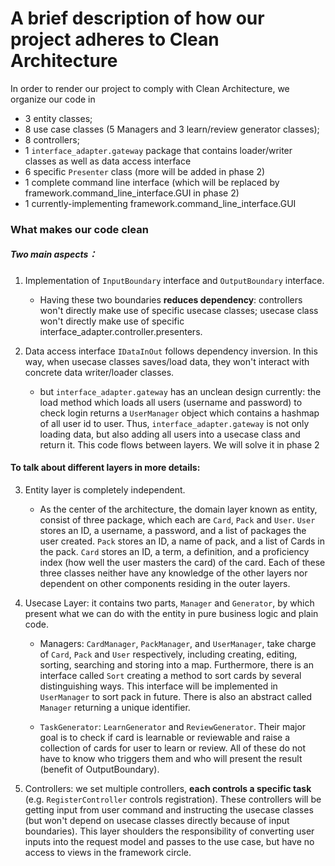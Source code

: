# A brief description of how our project adheres to Clean Architecture


In order to render our project to comply with Clean Architecture, we organize our code in 
- 3 entity classes; 
- 8 use case classes (5 Managers and 3 learn/review generator classes);
- 8 controllers;
- 1 `interface_adapter.gateway` package that contains loader/writer classes as well as data access interface
- 6 specific `Presenter` class (more will be added in phase 2)
- 1 complete command line interface (which will be replaced by framework.command_line_interface.GUI in phase 2)
- 1 currently-implementing framework.command_line_interface.GUI

### What makes our code clean
##### Two main aspects：
1. Implementation of `InputBoundary` interface and `OutputBoundary` interface. 
   - Having these two boundaries **reduces dependency**: controllers won't directly make use of specific usecase classes; usecase class won't directly make use of specific interface_adapter.controller.presenters.


2. Data access interface `IDataInOut` follows dependency inversion. In this way, when usecase classes saves/load data, they won't interact with concrete data writer/loader classes. 
   - but `interface_adapter.gateway` has an unclean design currently: the load method which loads all users (username and password) to check login  returns a `UserManager` object which contains a hashmap of all user id to user. Thus, `interface_adapter.gateway` is not only loading data, but also adding all users into a usecase class and return it. This code flows between layers. We will solve it in phase 2

#### To talk about different layers in more details:
3. Entity layer is completely independent. 

   - As the center of the architecture, the domain layer known as entity, consist of three package, which each are `Card`, `Pack` and `User`. `User` stores an ID, a username, a password, and a list of packages the user created. `Pack` stores an ID, a name of pack, and a list of Cards in the pack. `Card` stores an ID, a term, a definition, and a proficiency index (how well the user masters the card) of the card. Each of these three classes neither have any knowledge of the other layers nor dependent on other components residing in the outer layers.


4. Usecase Layer: it contains two parts, `Manager` and `Generator`, by which present what we can do with the entity in pure business logic and plain code.
    - Managers: `CardManager`, `PackManager`, and `UserManager`, take charge of `Card`, `Pack` and `User` respectively, including creating, editing, sorting, searching and storing into a map. Furthermore, there is an interface called `Sort` creating a method to sort cards by several distinguishing ways. This interface will be implemented in `UserManager` to sort pack in future. There is also an abstract called `Manager` returning a unique identifier.

    - `TaskGenerator`: `LearnGenerator` and `ReviewGenerator`. Their major goal is to check if card is learnable or reviewable and raise a collection of cards for user to learn or review. All of these do not have to know who triggers them and who will present the result (benefit of OutputBoundary).


5. Controllers: we set multiple controllers, **each controls a specific task** (e.g. `RegisterController` controls registration). These controllers will be getting input from user command and instructing the usecase classes (but won't depend on usecase classes directly because of input boundaries). This layer shoulders the responsibility of converting user inputs into the request model and passes to the use case, but have no access to views in the framework circle.

